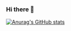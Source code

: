 ### Hi there 👋

[![Anurag's GitHub stats](https://github-readme-stats.vercel.app/api?username=elviskirui&theme=tokyonight)](https://github.com/anuraghazra/github-readme-stats)
